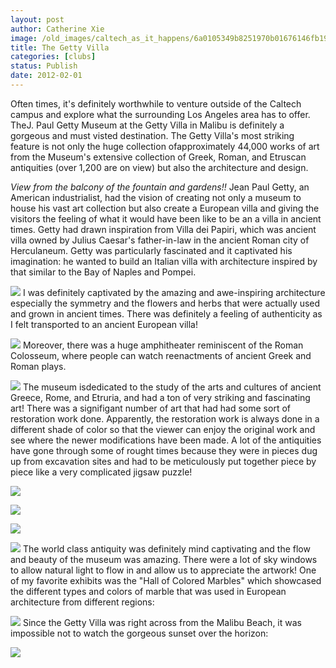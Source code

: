 ```yaml
---
layout: post
author: Catherine Xie
image: /old_images/caltech_as_it_happens/6a0105349b8251970b01676146fb19970b.jpg
title: The Getty Villa
categories: [clubs]
status: Publish
date: 2012-02-01
---
```


Often times, it's definitely worthwhile to venture outside of the Caltech campus and explore what the surrounding Los Angeles area has to offer. TheJ. Paul Getty Museum at the Getty Villa in Malibu is definitely a gorgeous and must visted destination. The Getty Villa's most striking feature is not only the huge collection ofapproximately 44,000 works of art from the Museum's extensive collection of Greek, Roman, and Etruscan antiquities (over 1,200 are on view) but also the architecture and design.

*View from the balcony of the fountain and gardens!!*
Jean Paul Getty, an American industrialist, had the vision of creating not only a museum to house his vast art collection but also create a European villa and giving the visitors the feeling of what it would have been like to be an a villa in ancient times. Getty had drawn inspiration from Villa dei Papiri, which was ancient villa owned by Julius Caesar's father-in-law in the ancient Roman city of Herculaneum. Getty was particularly fascinated and it captivated his imagination: he wanted to build an Italian villa with architecture inspired by that similar to the Bay of Naples and Pompei.


![](/old_images/caltech_as_it_happens/6a0105349b8251970b0168e6484231970c.jpg)
I was definitely captivated by the amazing and awe-inspiring architecture especially the symmetry and the flowers and herbs that were actually used and grown in ancient times. There was definitely a feeling of authenticity as I felt transported to an ancient European villa!


![](/old_images/caltech_as_it_happens/6a0105349b8251970b0163005164d8970d.jpg)
Moreover, there was a huge amphitheater reminiscent of the Roman Colosseum, where people can watch reenactments of ancient Greek and Roman plays.


![](/old_images/caltech_as_it_happens/6a0105349b8251970b0168e64862d4970c.jpg)
The museum isdedicated to the study of the arts and cultures of ancient Greece, Rome, and Etruria, and had a ton of very striking and fascinating art! There was a signifigant number of art that had had some sort of restoration work done. Apparently, the restoration work is always done in a different shade of color so that the viewer can enjoy the original work and see where the newer modifications have been made. A lot of the antiquities have gone through some of rought times because they were in pieces dug up from excavation sites and had to be meticulously put together piece by piece like a very complicated jigsaw puzzle!


![](/old_images/caltech_as_it_happens/6a0105349b8251970b0167614713cc970b.jpg)

![](/old_images/caltech_as_it_happens/6a0105349b8251970b01630051805f970d.jpg)

![](/old_images/caltech_as_it_happens/6a0105349b8251970b0163005185a8970d.jpg)

![](/old_images/caltech_as_it_happens/6a0105349b8251970b0167614721ee970b.jpg)
The world class antiquity was definitely mind captivating and the flow and beauty of the museum was amazing. There were a lot of sky windows to allow natural light to flow in and allow us to appreciate the artwork! One of my favorite exhibits was the "Hall of Colored Marbles" which showcased the different types and colors of marble that was used in European architecture from different regions:


![](/old_images/caltech_as_it_happens/6a0105349b8251970b016761473aa3970b.jpg)
Since the Getty Villa was right across from the Malibu Beach, it was impossible not to watch the gorgeous sunset over the horizon:


![](/old_images/caltech_as_it_happens/6a0105349b8251970b016300518bf8970d.jpg)
